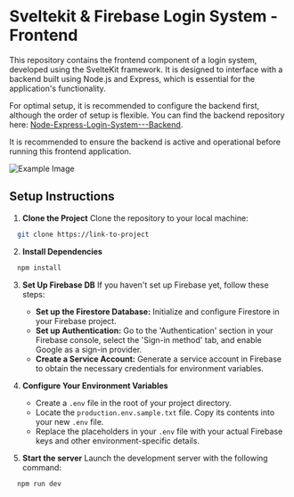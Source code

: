 
# Sveltekit & Firebase Login System - Frontend

This repository contains the frontend component of a login system, developed using the SvelteKit framework. It is designed to interface with a backend built using Node.js and Express, which is essential for the application's functionality.

For optimal setup, it is recommended to configure the backend first, although the order of setup is flexible. You can find the backend repository here: [Node-Express-Login-System---Backend](https://github.com/pblake313/Node-Express-Login-System---Backend).

It is recommended to ensure the backend is active and operational before running this frontend application.

![Example Image](https://firebasestorage.googleapis.com/v0/b/hoops24-5f4e0.appspot.com/o/loginscreener.png?alt=media&token=369e1732-91e7-42ba-af96-48b7c20e8bea)



## Setup Instructions
1. **Clone the Project**
Clone the repository to your local machine:
```bash
  git clone https://link-to-project
```

2. **Install Dependencies**

```bash
  npm install
```

3. **Set Up Firebase DB**
If you haven't set up Firebase yet, follow these steps:
   * **Set up the Firestore Database:** Initialize and configure Firestore in your Firebase project.
   * **Set up Authentication:** Go to the 'Authentication' section in your Firebase console, select the 'Sign-in method' tab, and enable Google as a sign-in provider.
   * **Create a Service Account:** Generate a service account in Firebase to obtain the necessary credentials for environment variables.

4. **Configure Your Environment Variables**
    * Create a `.env` file in the root of your project directory.
    * Locate the `production.env.sample.txt` file. Copy its contents into your new `.env` file.
    * Replace the placeholders in your `.env` file with your actual Firebase keys and other environment-specific details.


5. **Start the server**
Launch the development server with the following command:
```bash
  npm run dev
```

